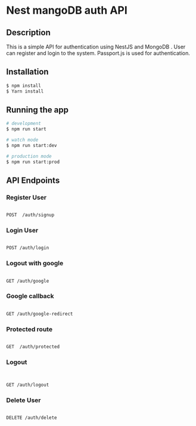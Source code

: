 # Nest  mangoDB   auth API
## Description

 This is a simple API for authentication using NestJS and MongoDB . User can register and login to the system.  Passport.js is used for authentication.

## Installation

```bash
$ npm install 
$ Yarn install
```

## Running the app

```bash
# development
$ npm run start

# watch mode
$ npm run start:dev

# production mode
$ npm run start:prod
```

## API Endpoints

### Register User

```bash

POST  /auth/signup

```

### Login User

```bash

POST /auth/login

```

### Logout  with  google

```bash

GET /auth/google

```


###  Google  callback

```bash

GET /auth/google-redirect
```


###  Protected route

```bash

GET  /auth/protected

```

### Logout

```bash


GET /auth/logout

```



### Delete User

```bash

DELETE /auth/delete

```